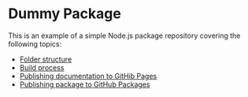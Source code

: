 # Dummy Package <Badge type="warning" text="still in development" />

This is an example of a simple Node.js package repository covering the following topics:

- [Folder structure](./folder-structure)
- [Build process](./build)
- [Publishing documentation to GitHib Pages](./github-pages)
- [Publishing package to GitHub Packages](./github-packages)
